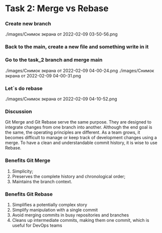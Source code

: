 # Task 2: Merge vs Rebase
### Create new branch
./images/Снимок экрана от 2022-02-09 03-50-56.png
### Back to the main, create a new file and something write in it
### Go to the task_2 branch and merge main
./images/Снимок экрана от 2022-02-09 04-00-24.png
./images/Снимок экрана от 2022-02-09 04-00-31.png
### Let`s do rebase
./images/Снимок экрана от 2022-02-09 04-10-52.png
### Discussion
Git Merge and Git Rebase serve the same purpose. 
They are designed to integrate changes from one branch into another. 
Although the end goal is the same, the operating principles are different.
As a team grows, it becomes difficult to manage or keep track of development changes using a merge. To have a clean and understandable commit history, it is wise to use Rebase.
### Benefits Git Merge
1. Simplicity;
2. Preserves the complete history and chronological order;
3. Maintains the branch context.
### Benefits Git Rebase
1. Simplifies a potentially complex story
2. Simplify manipulation with a single commit
3. Avoid merging commits in busy repositories and branches
4. Cleans up intermediate commits, making them one commit, which is useful for DevOps teams
